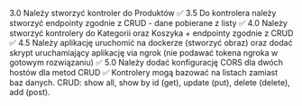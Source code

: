 3.0 Należy stworzyć kontroler do Produktów ✅
3.5 Do kontrolera należy stworzyć endpointy zgodnie z CRUD - dane pobierane z listy ✅
4.0 Należy stworzyć kontrolery do Kategorii oraz Koszyka + endpointy zgodnie z CRUD ✅
4.5 Należy aplikację uruchomić na dockerze (stworzyć obraz) oraz dodać skrypt uruchamiający aplikację via ngrok (nie podawać tokena ngroka w gotowym rozwiązaniu) ✅
5.0 Należy dodać konfigurację CORS dla dwóch hostów dla metod CRUD ✅
Kontrolery mogą bazować na listach zamiast baz danych. CRUD: show all, show by id (get), update (put), delete (delete), add (post).
